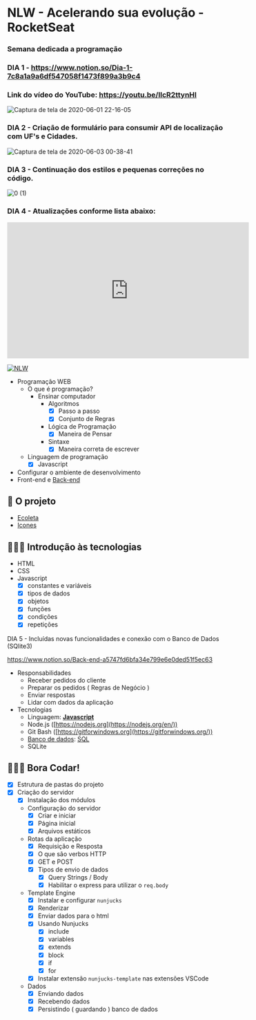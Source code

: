 # NLW - Acelerando sua evolução - RocketSeat
### Semana dedicada a programação ###
 
### DIA 1 - https://www.notion.so/Dia-1-7c8a1a9a6df547058f1473f899a3b9c4 ###

### Link do vídeo do YouTube: https://youtu.be/IlcR2ttynHI ###

![Captura de tela de 2020-06-01 22-16-05](https://user-images.githubusercontent.com/54520187/83705683-fd130080-a5eb-11ea-8fc1-c417cc9d9f1f.png)

### DIA 2 - Criação de formulário para consumir API de localização com UF's e Cidades.

![Captura de tela de 2020-06-03 00-38-41](https://user-images.githubusercontent.com/54520187/83705886-7dd1fc80-a5ec-11ea-88f5-84a4bd2104c1.png)

### DIA 3 - Continuação dos estilos e pequenas correções no código. 
![0 (1)](https://user-images.githubusercontent.com/54520187/83705509-8bd34d80-a5eb-11ea-84e2-bdc562d32122.jpeg)

### DIA 4 - Atualizações conforme lista abaixo:

<iframe width="560" height="315" src="https://www.youtube.com/embed/b5-R0T5jkc8" frameborder="0" allowfullscreen></iframe>

[![NLW](https://img.youtube.com/vi/b5-R0T5jkc8/0.jpg)](https://www.youtube.com/embed/b5-R0T5jkc8)

- Programação WEB
    - O que é programação?
        - Ensinar computador
            - Algoritmos
                - [X]  Passo a passo
                - [X]  Conjunto de Regras
            - Lógica de Programação
                - [X]  Maneira de Pensar
            - Sintaxe
                - [X]  Maneira correta de escrever

    - Linguagem de programação
        - [X]  Javascript
- Configurar o ambiente de desenvolvimento
- Front-end e [Back-end](https://www.notion.so/nextlevelweekstarter/Back-end-a5747fd6bfa34e799e6e0ded51f5ec63)

## 🌳 O projeto

- [Ecoleta](https://www.figma.com/file/Byw4X5etg8VCmezueyhzkC/Ecoleta-(Starter))
- [Icones](https://drive.google.com/file/d/1faqg6B_nlDEiatd7OA78sM-8GaD7ave3/view?usp=sharing)

## 🏄🏽‍♂️ Introdução às tecnologias

- HTML
- CSS
- Javascript
    - [X]  constantes e variáveis
    - [X]  tipos de dados
    - [X]  objetos
    - [X]  funções
    - [X]  condições
    - [X]  repetições

DIA 5 - Incluídas novas funcionalidades e conexão com o Banco de Dados (SQlite3)


https://www.notion.so/Back-end-a5747fd6bfa34e799e6e0ded51f5ec63

- Responsabilidades
    - Receber pedidos do cliente
    - Preparar os pedidos ( Regras de Negócio )
    - Enviar respostas
    - Lidar com dados da aplicação
- Tecnologias
    - Linguagem: **[Javascript](https://developer.mozilla.org/en-US/docs/Web/javascript)**
    - Node.js ([https://nodejs.org](https://nodejs.org/en/))
    - Git Bash ([https://gitforwindows.org](https://gitforwindows.org/))
    - [Banco de dados](https://www.notion.so/nextlevelweekstarter/Banco-de-Dados-5486eedc84d245a289d6004d34597f22): [SQL](https://en.wikipedia.org/wiki/SQL)
    - SQLite

## 🏄🏽‍♂️ Bora Codar!

- [X]  Estrutura de pastas do projeto
- [X]  Criação do servidor
    - [X]  Instalação dos módulos
    - Configuração do servidor
        - [X]  Criar e iniciar
        - [X]  Página inicial
        - [X]  Arquivos estáticos
    - Rotas da aplicação
        - [X]  Requisição e Resposta
        - [X]  O que são verbos HTTP
        - [X]  GET e POST
        - [X]  Tipos de envio de dados
            - [X]  Query Strings / Body
            - [X]  Habilitar o express para utilizar o `req.body`
    - Template Engine
        - [X]  Instalar e configurar `nunjucks`
        - [X]  Renderizar
        - [X]  Enviar dados para o html
        - [X]  Usando Nunjucks
            - [X]  include
            - [X]  variables
            - [X]  extends
            - [X]  block
            - [X]  if
            - [X]  for
        - [X]  Instalar extensão `nunjucks-template` nas extensões VSCode
    - Dados
        - [X]  Enviando dados
        - [X]  Recebendo dados
        - [X]  Persistindo ( guardando ) banco de dados